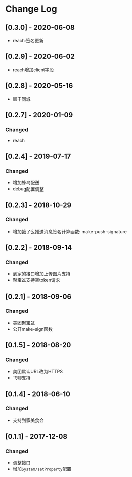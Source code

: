# Change Log

## [0.3.0] - 2020-06-08

- reach:签名更新

## [0.2.9] - 2020-06-02

- reach增加client字段

## [0.2.8] - 2020-05-16

- 顺丰同城

## [0.2.7] - 2020-01-09

### Changed

- reach

## [0.2.4] - 2019-07-17

### Changed

- 增加蜂鸟配送
- debug配置调整

## [0.2.3] - 2018-10-29

### Changed

- 增加饿了么推送消息签名计算函数: make-push-signature

## [0.2.2] - 2018-09-14

### Changed

- 到家的接口增加上传图片支持
- 聚宝盆支持空token请求

## [0.2.1] - 2018-09-06

### Changed

- 美团聚宝盆
- 公开make-sign函数

## [0.1.5] - 2018-08-20

### Changed

- 美团默认URL改为HTTPS
- 飞唧支持

## [0.1.4] - 2018-06-10

### Changed

- 支持到家美食会

## [0.1.1] - 2017-12-08

### Changed

- 调整接口
- 增加`System/setProperty`配置

